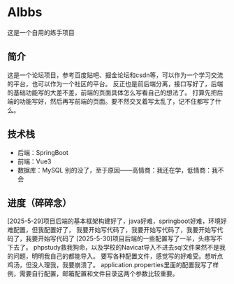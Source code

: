 # AIbbs
这是一个自用的练手项目
## 简介
这是一个论坛项目，参考百度贴吧、掘金论坛和csdn等，可以作为一个学习交流的平台，也可以作为一个社区的平台。
反正也是前后端分离，接口写好了，后端的基础功能写的大差不差，前端的页面具体怎么写看自己的想法了。
打算先把后端的功能写好，然后再写前端的页面。要不然交叉着写太乱了，记不住都写了什么。

## 技术栈
- 后端：SpringBoot
- 前端：Vue3
- 数据库：MySQL
别的没了，至于原因——高情商：我还在学，低情商：我不会

## 进度（碎碎念）
[2025-5-29]项目后端的基本框架构建好了，java好难，springboot好难，环境好难配置，但我配置好了，
            我要开始写代码了，我要开始写代码了，我要开始写代码了，我要开始写代码了
[2025-5-30]项目后端的一些配置写了一半，头疼写不下去了。
            phpstudy救我狗命，以及学校的Navicat导入不进去sql文件果然不是我的问题，明明我自己的都能导入。
            要写各种配置文件，感觉写的好难受。想听点鸡汤，但没人理我，我要崩溃了。
            application.properties里面的配置我写了样例，需要自行配置，邮箱配置和文件目录这两个参数比较重要。